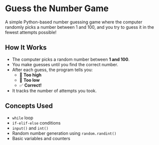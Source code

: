# Guess the Number Game

A simple Python-based number guessing game where the computer randomly picks a number between 1 and 100, and you try to guess it in the fewest attempts possible!


## How It Works

- The computer picks a random number between **1 and 100**.
- You make guesses until you find the correct number.
- After each guess, the program tells you:
  - 🔼 **Too high**
  - 🔽 **Too low**
  - ✅ **Correct!**
- It tracks the number of attempts you took.

## Concepts Used

- `while` loop  
- `if-elif-else` conditions  
- `input()` and `int()`  
- Random number generation using `random.randint()`  
- Basic variables and counters